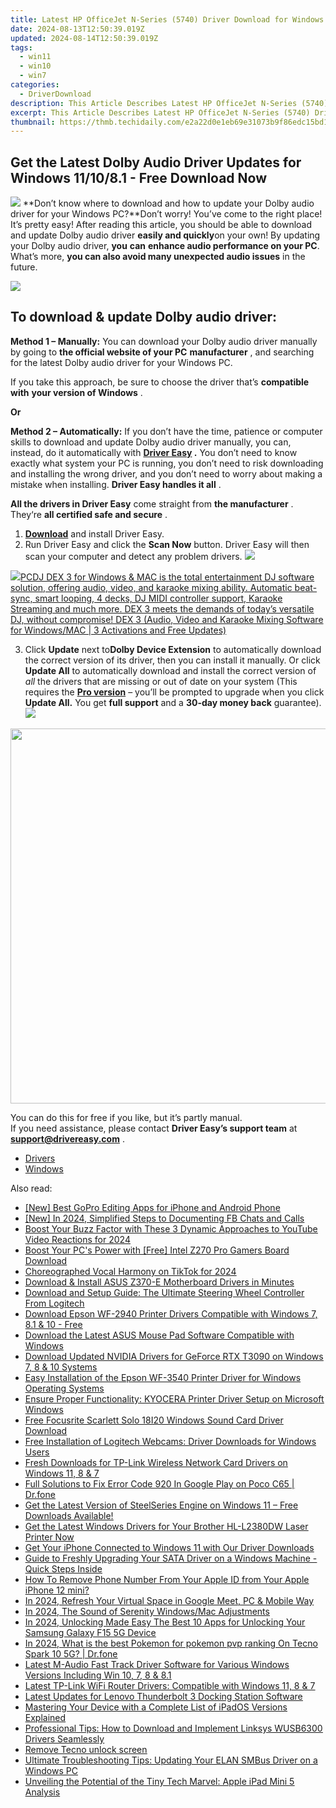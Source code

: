 ```yaml
---
title: Latest HP OfficeJet N-Series (5740) Driver Download for Windows 11/10/8 Users
date: 2024-08-13T12:50:39.019Z
updated: 2024-08-14T12:50:39.019Z
tags:
  - win11
  - win10
  - win7
categories:
  - DriverDownload
description: This Article Describes Latest HP OfficeJet N-Series (5740) Driver Download for Windows 11/10/8 Users
excerpt: This Article Describes Latest HP OfficeJet N-Series (5740) Driver Download for Windows 11/10/8 Users
thumbnail: https://thmb.techidaily.com/e2a22d0e1eb69e31073b9f86edc15bd17dc9ed7433f25f15297fff8ea322d744.jpg
---
```


## Get the Latest Dolby Audio Driver Updates for Windows 11/10/8.1 - Free Download Now

![](https://images.drivereasy.com/wp-content/uploads/2019/01/snap000424-300x186.png)   **Don’t know where to download and how to update your Dolby audio driver for your Windows PC?**Don’t worry! You’ve come to the right place! It’s pretty easy! After reading this article, you should be able to download and update Dolby audio driver **easily and quickly**on your own! By updating your Dolby audio driver, **you**  **can**  **enhance audio performance on your PC**. What’s more, **you can also avoid many unexpected audio issues**  in the future.

<!-- affiliate ads begin -->
<a href="https://shop.systoolsgroup.com/affiliate.php?ACCOUNT=SYSTOOBY&AFFILIATE=108875&PATH=https%3A%2F%2Fwww.systoolsgroup.com%3FAFFILIATE%3D108875%26RESOURCE%3DSysTools%2BGmail%2BBackup"><img src="https://www.systoolsgroup.com/box/gmail-backup.png" border="0"></a>
<!-- affiliate ads end -->
## **To download & update Dolby audio driver:**

**Method 1 – Manually:**  You can download your Dolby audio driver manually by going to **the official website of your PC** **manufacturer**  , and searching for the latest Dolby audio driver for your Windows PC.

 If you take this approach, be sure to choose the driver that’s **compatible with** **your version of Windows** .

**Or**

**Method 2 – Automatically:**   If you don’t have the time, patience or computer skills to download and update Dolby audio driver manually, you can, instead, do it automatically with **[Driver Easy](https://tools.techidaily.com/drivereasy/download/) .**  You don’t need to know exactly what system your PC is running, you don’t need to risk downloading and installing the wrong driver, and you don’t need to worry about making a mistake when installing. **Driver Easy handles it all** .

**All the drivers in Driver Easy** come straight from **the manufacturer** . They‘re **all certified safe and secure** .

1. **[Download](https://tools.techidaily.com/drivereasy/download/)**  and install Driver Easy.
2. Run Driver Easy and click the **Scan Now**  button. Driver Easy will then scan your computer and detect any problem drivers. ![](https://images.drivereasy.com/wp-content/uploads/2019/01/snap000425.png)
<!-- affiliate ads begin -->
<a href="https://shop.pcdj.com/order/checkout.php?PRODS=4698824&QTY=1&AFFILIATE=108875&CART=1"> <img src="https://secure.avangate.com/images/merchant/47f4b6321e9fd8e8f7326a6adc1a7c1e/products/dex3pro-screenshot-homepage.png" border="0">PCDJ DEX 3 for Windows & MAC is the total entertainment DJ software solution, offering audio, video, and karaoke mixing ability. Automatic beat-sync, smart looping, 4 decks, DJ MIDI controller support, Karaoke Streaming and much more. 
DEX 3 meets the demands of today’s versatile DJ, without compromise! 
DEX 3 (Audio, Video and Karaoke Mixing Software for Windows/MAC | 3 Activations and Free Updates)</a>
<!-- affiliate ads end -->
3. Click **Update**  next to**Dolby Device Extension** to automatically download the correct version of its driver, then you can install it manually. Or click **Update All**  to automatically download and install the correct version of _all_  the drivers that are missing or out of date on your system (This requires the **[Pro version](https://tools.techidaily.com/drivereasy/download/)**  – you’ll be prompted to upgrade when you click **Update All.** You get **full support**  and a **30-day money back**  guarantee).  
![](https://images.drivereasy.com/wp-content/uploads/2019/01/snap000426.png)  
<!-- affiliate ads begin -->
<a href="https://appsumo.8odi.net/c/5597632/2082526/7443" target="_top" id="2082526"><img src="//a.impactradius-go.com/display-ad/7443-2082526" border="0" alt="" width="1200" height="600"/></a><img height="0" width="0" src="https://appsumo.8odi.net/i/5597632/2082526/7443" style="position:absolute;visibility:hidden;" border="0" />
<!-- affiliate ads end -->
 You can do this for free if you like, but it’s partly manual.  
 If you need assistance, please contact **Driver Easy’s support team** at [**support@drivereasy.com**](https://tools.techidaily.com/drivereasy/download/) .

* [Drivers](https://tools.techidaily.com/drivereasy/download/)
* [Windows](https://tools.techidaily.com/drivereasy/download/)

<ins class="adsbygoogle"
     style="display:block"
     data-ad-format="autorelaxed"
     data-ad-client="ca-pub-7571918770474297"
     data-ad-slot="1223367746"></ins>



<ins class="adsbygoogle"
     style="display:block"
     data-ad-client="ca-pub-7571918770474297"
     data-ad-slot="8358498916"
     data-ad-format="auto"
     data-full-width-responsive="true"></ins>

<span class="atpl-alsoreadstyle">Also read:</span>
<div><ul>
<li><a href="https://extra-support.techidaily.com/new-best-gopro-editing-apps-for-iphone-and-android-phone/"><u>[New] Best GoPro Editing Apps for iPhone and Android Phone</u></a></li>
<li><a href="https://screen-recording.techidaily.com/new-in-2024-simplified-steps-to-documenting-fb-chats-and-calls/"><u>[New] In 2024, Simplified Steps to Documenting FB Chats and Calls</u></a></li>
<li><a href="https://youtube-clips.techidaily.com/boost-your-buzz-factor-with-these-3-dynamic-approaches-to-youtube-video-reactions-for-2024/"><u>Boost Your Buzz Factor with These 3 Dynamic Approaches to YouTube Video Reactions for 2024</u></a></li>
<li><a href="https://hardware-help.techidaily.com/boost-your-pcs-power-with-free-intel-z270-pro-gamers-board-download/"><u>Boost Your PC's Power with [Free] Intel Z270 Pro Gamers Board Download</u></a></li>
<li><a href="https://tiktok-videos.techidaily.com/choreographed-vocal-harmony-on-tiktok-for-2024/"><u>Choreographed Vocal Harmony on TikTok for 2024</u></a></li>
<li><a href="https://hardware-help.techidaily.com/download-and-install-asus-z370-e-motherboard-drivers-in-minutes/"><u>Download & Install ASUS Z370-E Motherboard Drivers in Minutes</u></a></li>
<li><a href="https://hardware-help.techidaily.com/download-and-setup-guide-the-ultimate-steering-wheel-controller-from-logitech/"><u>Download and Setup Guide: The Ultimate Steering Wheel Controller From Logitech</u></a></li>
<li><a href="https://hardware-help.techidaily.com/download-epson-wf-2940-printer-drivers-compatible-with-windows-7-81-and-10-free/"><u>Download Epson WF-2940 Printer Drivers Compatible with Windows 7, 8.1 & 10 - Free</u></a></li>
<li><a href="https://hardware-help.techidaily.com/download-the-latest-asus-mouse-pad-software-compatible-with-windows/"><u>Download the Latest ASUS Mouse Pad Software Compatible with Windows</u></a></li>
<li><a href="https://hardware-help.techidaily.com/download-updated-nvidia-drivers-for-geforce-rtx-t3090-on-windows-7-8-and-10-systems/"><u>Download Updated NVIDIA Drivers for GeForce RTX T3090 on Windows 7, 8 & 10 Systems</u></a></li>
<li><a href="https://hardware-help.techidaily.com/easy-installation-of-the-epson-wf-3540-printer-driver-for-windows-operating-systems/"><u>Easy Installation of the Epson WF-3540 Printer Driver for Windows Operating Systems</u></a></li>
<li><a href="https://hardware-help.techidaily.com/ensure-proper-functionality-kyocera-printer-driver-setup-on-microsoft-windows/"><u>Ensure Proper Functionality: KYOCERA Printer Driver Setup on Microsoft Windows</u></a></li>
<li><a href="https://hardware-help.techidaily.com/free-focusrite-scarlett-solo-18i20-windows-sound-card-driver-download/"><u>Free Focusrite Scarlett Solo 18I20 Windows Sound Card Driver Download</u></a></li>
<li><a href="https://hardware-help.techidaily.com/free-installation-of-logitech-webcams-driver-downloads-for-windows-users/"><u>Free Installation of Logitech Webcams: Driver Downloads for Windows Users</u></a></li>
<li><a href="https://hardware-help.techidaily.com/fresh-downloads-for-tp-link-wireless-network-card-drivers-on-windows-11-8-and-7/"><u>Fresh Downloads for TP-Link Wireless Network Card Drivers on Windows 11, 8 & 7</u></a></li>
<li><a href="https://howto.techidaily.com/full-solutions-to-fix-error-code-920-in-google-play-on-poco-c65-drfone-by-drfone-fix-android-problems-fix-android-problems/"><u>Full Solutions to Fix Error Code 920 In Google Play on Poco C65 | Dr.fone</u></a></li>
<li><a href="https://hardware-help.techidaily.com/get-the-latest-version-of-steelseries-engine-on-windows-11-free-downloads-available/"><u>Get the Latest Version of SteelSeries Engine on Windows 11 – Free Downloads Available!</u></a></li>
<li><a href="https://hardware-help.techidaily.com/1722967004177-get-the-latest-windows-drivers-for-your-brother-hl-l2380dw-laser-printer-now/"><u>Get the Latest Windows Drivers for Your Brother HL-L2380DW Laser Printer Now</u></a></li>
<li><a href="https://hardware-help.techidaily.com/get-your-iphone-connected-to-windows-11-with-our-driver-downloads/"><u>Get Your iPhone Connected to Windows 11 with Our Driver Downloads</u></a></li>
<li><a href="https://hardware-help.techidaily.com/1722960486115-guide-to-freshly-upgrading-your-sata-driver-on-a-windows-machine-quick-steps-inside/"><u>Guide to Freshly Upgrading Your SATA Driver on a Windows Machine - Quick Steps Inside</u></a></li>
<li><a href="https://apple-account.techidaily.com/how-to-remove-phone-number-from-your-apple-id-from-your-apple-iphone-12-mini-by-drfone-ios/"><u>How To Remove Phone Number From Your Apple ID from Your Apple iPhone 12 mini?</u></a></li>
<li><a href="https://screen-sharing-recording.techidaily.com/in-2024-refresh-your-virtual-space-in-google-meet-pc-and-mobile-way/"><u>In 2024, Refresh Your Virtual Space in Google Meet, PC & Mobile Way</u></a></li>
<li><a href="https://some-guidance.techidaily.com/in-2024-the-sound-of-serenity-windowsmac-adjustments/"><u>In 2024, The Sound of Serenity  Windows/Mac Adjustments</u></a></li>
<li><a href="https://android-unlock.techidaily.com/in-2024-unlocking-made-easy-the-best-10-apps-for-unlocking-your-samsung-galaxy-f15-5g-device-by-drfone-android/"><u>In 2024, Unlocking Made Easy The Best 10 Apps for Unlocking Your Samsung Galaxy F15 5G Device</u></a></li>
<li><a href="https://android-pokemon-go.techidaily.com/in-2024-what-is-the-best-pokemon-for-pokemon-pvp-ranking-on-tecno-spark-10-5g-drfone-by-drfone-virtual-android/"><u>In 2024, What is the best Pokemon for pokemon pvp ranking On Tecno Spark 10 5G? | Dr.fone</u></a></li>
<li><a href="https://hardware-help.techidaily.com/latest-m-audio-fast-track-driver-software-for-various-windows-versions-including-win-10-7-8-and-81/"><u>Latest M-Audio Fast Track Driver Software for Various Windows Versions Including Win 10, 7, 8 & 8.1</u></a></li>
<li><a href="https://hardware-help.techidaily.com/latest-tp-link-wifi-router-drivers-compatible-with-windows-11-8-and-7/"><u>Latest TP-Link WiFi Router Drivers: Compatible with Windows 11, 8 & 7</u></a></li>
<li><a href="https://hardware-help.techidaily.com/latest-updates-for-lenovo-thunderbolt-3-docking-station-software/"><u>Latest Updates for Lenovo Thunderbolt 3 Docking Station Software</u></a></li>
<li><a href="https://techtrends.techidaily.com/mastering-your-device-with-a-complete-list-of-ipados-versions-explained/"><u>Mastering Your Device with a Complete List of iPadOS Versions Explained</u></a></li>
<li><a href="https://hardware-help.techidaily.com/professional-tips-how-to-download-and-implement-linksys-wusb6300-drivers-seamlessly/"><u>Professional Tips: How to Download and Implement Linksys WUSB6300 Drivers Seamlessly</u></a></li>
<li><a href="https://techidaily.com/remove-tecno-unlock-screen-by-drfone-android-unlock-android-unlock/"><u>Remove Tecno unlock screen</u></a></li>
<li><a href="https://hardware-help.techidaily.com/ultimate-troubleshooting-tips-updating-your-elan-smbus-driver-on-a-windows-pc/"><u>Ultimate Troubleshooting Tips: Updating Your ELAN SMBus Driver on a Windows PC</u></a></li>
<li><a href="https://buynow-marvelous.techidaily.com/unveiling-the-potential-of-the-tiny-tech-marvel-apple-ipad-mini-5-analysis/"><u>Unveiling the Potential of the Tiny Tech Marvel: Apple iPad Mini 5 Analysis</u></a></li>
</ul></div>
